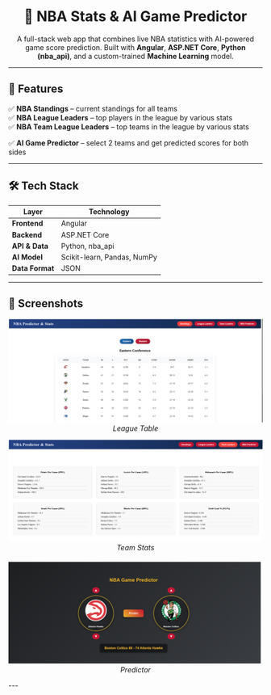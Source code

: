 <h1 align="center">🏀 NBA Stats & AI Game Predictor</h1>

<p align="center">
  A full-stack web app that combines live NBA statistics with AI-powered game score prediction.  
  Built with <strong>Angular</strong>, <strong>ASP.NET Core</strong>, <strong>Python (nba_api)</strong>, and a custom-trained <strong>Machine Learning</strong> model.
</p>

---

## 📌 Features

✅ **NBA Standings** – current standings for all teams  
✅ **NBA League Leaders** – top players in the league by various stats  
✅ **NBA Team League Leaders** – top teams in the league by various stats 

✅ **AI Game Predictor** – select 2 teams and get predicted scores for both sides  

---

## 🛠️ Tech Stack

| Layer          | Technology |
|----------------|------------|
| **Frontend**   | Angular    |
| **Backend**    | ASP.NET Core |
| **API & Data** | Python, nba_api |
| **AI Model**   | Scikit-learn, Pandas, NumPy |
| **Data Format**|  JSON |
---
## 📸 Screenshots

<p align="center">
  <img src="images/Tabela.png" width="600"><br>
  <em>League Table</em>
</p>

<p align="center">
  <img src="images/PlayerStats.png" width="600"><br>
  <em>Team Stats</em>
</p>

<p align="center">
  <img src="images/predictor2.png" width="600"><br>
  <em>Predictor</em>
</p>
---
